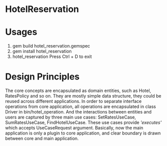 HotelReservation
=============

Usages
==============

1. gem build hotel\_reservation.gemspec
2. gem install hotel\_reservation
3. hotel\_reservation
Press Ctrl + D to exit

Design Principles
==============

The core concepts are encapsulated as domain entities, such as Hotel, RatesPolicy and so on. 
They are mostly simple data structure, they could be reused across different applications.
In order to separate interface operations from core application, 
all operations are encapsulated in class Driver in bin/hotel\_operation. 
And the interactions between entities and users are captured by three main use cases:
SetRatesUseCase, SumRatesUseCase, FindHotelUseCase.
These use cases provide *'executes'* which accepts UseCaseRequest argument.
Basically, now the main application is only a plugin to core application, and clear boundary is
drawn between core and main application.
